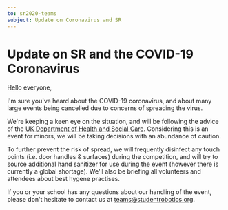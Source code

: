 ```yaml
---
to: sr2020-teams
subject: Update on Coronavirus and SR
---
```


# Update on SR and the COVID-19 Coronavirus

Hello everyone, 

I'm sure you've heard about the COVID-19 coronavirus, and about many large events being cancelled due to concerns of spreading the virus.

We're keeping a keen eye on the situation, and will be following the advice of the [UK Department of Health and Social Care][uk-coronavirus-page]. Considering this is an event for minors, we will be taking decisions with an abundance of caution.

To further prevent the risk of spread, we will frequently disinfect any touch points (i.e. door handles & surfaces) during the competition, and will try to source additional hand sanitizer for use during the event (however there is currently a global shortage). We'll also be briefing all volunteers and attendees about best hygene practises.

If you or your school has any questions about our handling of the event, please don't hesitate to contact us at teams@studentrobotics.org.

[uk-coronavirus-page]: https://www.gov.uk/guidance/coronavirus-covid-19-information-for-the-public
[returning-travellers]: https://www.gov.uk/guidance/coronavirus-covid-19-information-for-the-public#returning-travellers
